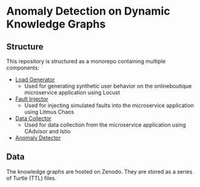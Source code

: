 # Anomaly Detection on Dynamic Knowledge Graphs

## Structure

This repository is structured as a monorepo containing multiple components:

- [Load Generator](load-generator)
  - Used for generating synthetic user behavior on the onlineboutique microservice application using Locust
- [Fault Injector](fault-injector)
  - Used for injecting simulated faults into the microservice application using Litmus Chaos
- [Data Collector](data-collector)
  - Used for data collection from the microservice application using CAdvisor and Istio
- [Anomaly Detector](anomaly-detector)

## Data

The knowledge graphs are hosted on Zenodo. They are stored as a series of Turtle (TTL) files.
